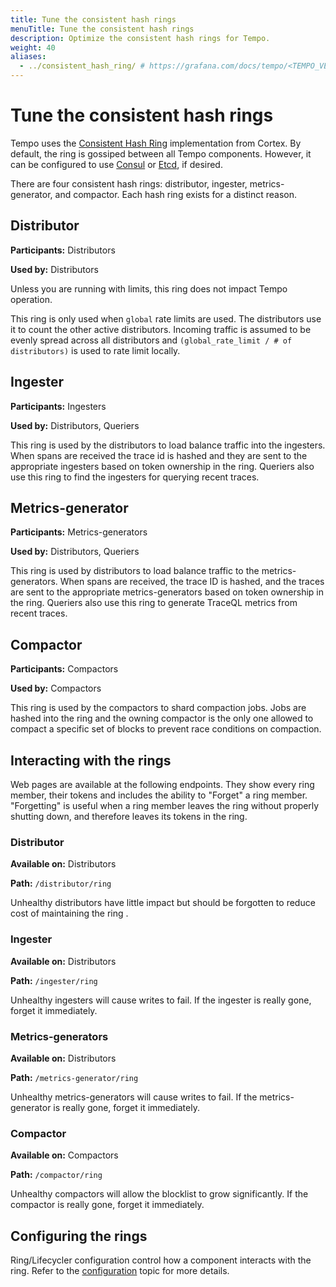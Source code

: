 ```yaml
---
title: Tune the consistent hash rings
menuTitle: Tune the consistent hash rings
description: Optimize the consistent hash rings for Tempo.
weight: 40
aliases:
  - ../consistent_hash_ring/ # https://grafana.com/docs/tempo/<TEMPO_VERSION>/operations/consistent_hash_ring/
---
```


# Tune the consistent hash rings

Tempo uses the [Consistent Hash Ring](https://cortexmetrics.io/docs/architecture/#the-hash-ring) implementation from Cortex.
By default, the ring is gossiped between all Tempo components.
However, it can be configured to use [Consul](https://www.consul.io/) or [Etcd](https://etcd.io/), if desired.

There are four consistent hash rings: distributor, ingester, metrics-generator, and compactor.
Each hash ring exists for a distinct reason.

## Distributor

**Participants:** Distributors

**Used by:** Distributors

Unless you are running with limits, this ring does not impact Tempo operation.

This ring is only used when `global` rate limits are used. The distributors use it to count the other active distributors. Incoming traffic is assumed to be evenly spread across all distributors and `(global_rate_limit / # of distributors)` is used to rate limit locally.

## Ingester

**Participants:** Ingesters

**Used by:** Distributors, Queriers

This ring is used by the distributors to load balance traffic into the ingesters. When spans are received the trace id is hashed and they are sent to the appropriate ingesters based on token ownership in the ring. Queriers also use this ring to find the ingesters for querying recent traces.

## Metrics-generator

**Participants:** Metrics-generators

**Used by:** Distributors, Queriers

This ring is used by distributors to load balance traffic to the metrics-generators. When spans are received, the trace ID is hashed, and the traces are sent to the appropriate metrics-generators based on token ownership in the ring.
Queriers also use this ring to generate TraceQL metrics from recent traces.

## Compactor

**Participants:** Compactors

**Used by:** Compactors

This ring is used by the compactors to shard compaction jobs. Jobs are hashed into the ring and the owning compactor is the only one allowed to compact a specific set of blocks to prevent race conditions on compaction.

## Interacting with the rings

Web pages are available at the following endpoints. They show every ring member, their tokens and includes the ability to "Forget" a ring member. "Forgetting" is useful when a
ring member leaves the ring without properly shutting down, and therefore leaves its tokens in the ring.

### Distributor

**Available on:** Distributors

**Path:** `/distributor/ring`

Unhealthy distributors have little impact but should be forgotten to reduce cost of maintaining the ring .

### Ingester

**Available on:** Distributors

**Path:** `/ingester/ring`

Unhealthy ingesters will cause writes to fail. If the ingester is really gone, forget it immediately.

### Metrics-generators

**Available on:** Distributors

**Path:** `/metrics-generator/ring`

Unhealthy metrics-generators will cause writes to fail. If the metrics-generator is really gone, forget it immediately.

### Compactor

**Available on:** Compactors

**Path:** `/compactor/ring`

Unhealthy compactors will allow the blocklist to grow significantly. If the compactor is really gone, forget it immediately.

## Configuring the rings

Ring/Lifecycler configuration control how a component interacts with the ring. Refer to the [configuration](https://grafana.com/docs/tempo/<TEMPO_VERSION>/configuration/) topic for more details.
